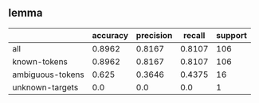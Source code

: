 
## lemma

|                  | accuracy | precision | recall | support |
|------------------|----------|-----------|--------|---------|
| all              | 0.8962   | 0.8167    | 0.8107 | 106     |
| known-tokens     | 0.8962   | 0.8167    | 0.8107 | 106     |
| ambiguous-tokens | 0.625    | 0.3646    | 0.4375 | 16      |
| unknown-targets  | 0.0      | 0.0       | 0.0    | 1       |

